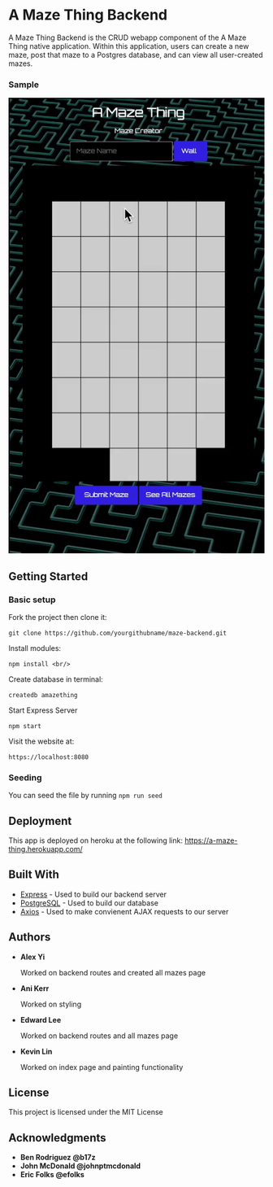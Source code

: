 # A Maze Thing Backend

A Maze Thing Backend is the CRUD webapp component of the A Maze Thing native application. Within this application, users can create a new maze, post that maze to a Postgres database, and can view all user-created mazes.

<h3>Sample</h3>
<center><img src="./preview.gif" /></center>

## Getting Started

<h3>Basic setup</h3>
Fork the project then clone it:

```
git clone https://github.com/yourgithubname/maze-backend.git
```

Install modules:

```
npm install <br/>
```

Create database in terminal:
```
createdb amazething
```

Start Express Server

```
npm start
```

Visit the website at:

```
https://localhost:8080
```

<h3>Seeding</h3>
You can seed the file by running <code>npm run seed</code>

## Deployment

This app is deployed on heroku at the following link: https://a-maze-thing.herokuapp.com/

## Built With

-  [Express](https://www.npmjs.com/package/express) - Used to build our backend server
-  [PostgreSQL](https://www.postgresql.org/) - Used to build our database
-  [Axios](https://www.npmjs.com/package/axios) - Used to make convienent AJAX requests to our server

## Authors

<ul>
   <li><b>Alex Yi</b> <p>Worked on backend routes and created all mazes page</p></li>
   <li><b>Ani Kerr</b> <p>Worked on styling</p></li>
   <li><b>Edward Lee</b> <p>Worked on backend routes and all mazes page</p></li>
   <li><b>Kevin Lin</b> <p>Worked on index page and painting functionality</p></li>
</ul>

## License

This project is licensed under the MIT License

## Acknowledgments

-  <b>Ben Rodriguez @b17z</b>
-  <b>John McDonald @johnptmcdonald</b>
-  <b>Eric Folks @efolks</b>
